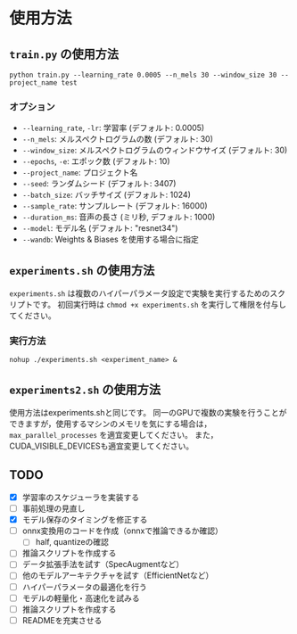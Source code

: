 # 使用方法
## `train.py` の使用方法
`python train.py --learning_rate 0.0005 --n_mels 30 --window_size 30 --project_name test`

### オプション

- `--learning_rate`, `-lr`: 学習率 (デフォルト: 0.0005)
- `--n_mels`: メルスペクトログラムの数 (デフォルト: 30)
- `--window_size`: メルスペクトログラムのウィンドウサイズ (デフォルト: 30)
- `--epochs`, `-e`: エポック数 (デフォルト: 10)
- `--project_name`: プロジェクト名
- `--seed`: ランダムシード (デフォルト: 3407)
- `--batch_size`: バッチサイズ (デフォルト: 1024)
- `--sample_rate`: サンプルレート (デフォルト: 16000)
- `--duration_ms`: 音声の長さ (ミリ秒, デフォルト: 1000)
- `--model`: モデル名 (デフォルト: "resnet34")
- `--wandb`: Weights & Biases を使用する場合に指定

## `experiments.sh` の使用方法

`experiments.sh` は複数のハイパーパラメータ設定で実験を実行するためのスクリプトです。
初回実行時は `chmod +x experiments.sh` を実行して権限を付与してください。

### 実行方法
`nohup ./experiments.sh <experiment_name> &`

## `experiments2.sh` の使用方法
使用方法はexperiments.shと同じです。
同一のGPUで複数の実験を行うことができますが，使用するマシンのメモリを気にする場合は，
`max_parallel_processes` を適宜変更してください。
また，CUDA_VISIBLE_DEVICESも適宜変更してください。


## TODO
- [x] 学習率のスケジューラを実装する
- [ ] 事前処理の見直し
- [x] モデル保存のタイミングを修正する
- [ ] onnx変換用のコードを作成（onnxで推論できるか確認）
  - [ ] half, quantizeの確認
- [ ] 推論スクリプトを作成する
- [ ] データ拡張手法を試す（SpecAugmentなど） 
- [ ] 他のモデルアーキテクチャを試す（EfficientNetなど）
- [ ] ハイパーパラメータの最適化を行う
- [ ] モデルの軽量化・高速化を試みる
- [ ] 推論スクリプトを作成する
- [ ] READMEを充実させる

